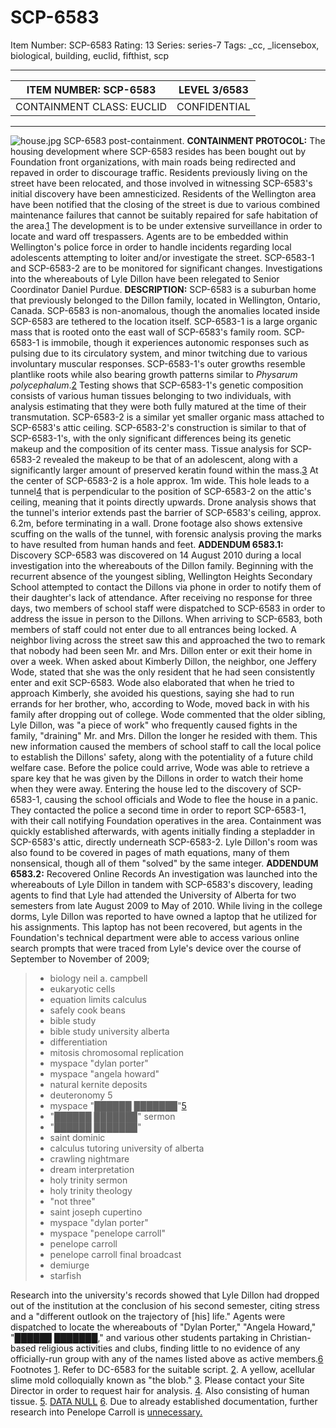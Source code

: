 # SCP-6583
Item Number: SCP-6583
Rating: 13
Series: series-7
Tags: _cc, _licensebox, biological, building, euclid, fifthist, scp

---

ITEM NUMBER: SCP-6583 | LEVEL 3/6583  
---|---  
CONTAINMENT CLASS: EUCLID | CONFIDENTIAL  
* * *
![house.jpg](https://scp-wiki.wdfiles.com/local--files/scp-6583/house.jpg)
SCP-6583 post-containment.
**CONTAINMENT PROTOCOL:** The housing development where SCP-6583 resides has been bought out by Foundation front organizations, with main roads being redirected and repaved in order to discourage traffic. Residents previously living on the street have been relocated, and those involved in witnessing SCP-6583's initial discovery have been amnesticized. Residents of the Wellington area have been notified that the closing of the street is due to various combined maintenance failures that cannot be suitably repaired for safe habitation of the area.[1](javascript:;) The development is to be under extensive surveillance in order to locate and ward off trespassers. Agents are to be embedded within Wellington's police force in order to handle incidents regarding local adolescents attempting to loiter and/or investigate the street.
SCP-6583-1 and SCP-6583-2 are to be monitored for significant changes.
Investigations into the whereabouts of Lyle Dillon have been relegated to Senior Coordinator Daniel Purdue.
**DESCRIPTION:** SCP-6583 is a suburban home that previously belonged to the Dillon family, located in Wellington, Ontario, Canada. SCP-6583 is non-anomalous, though the anomalies located inside SCP-6583 are tethered to the location itself.
SCP-6583-1 is a large organic mass that is rooted onto the east wall of SCP-6583's family room. SCP-6583-1 is immobile, though it experiences autonomic responses such as pulsing due to its circulatory system, and minor twitching due to various involuntary muscular responses. SCP-6583-1's outer growths resemble plantlike roots while also bearing growth patterns similar to _Physarum polycephalum_.[2](javascript:;) Testing shows that SCP-6583-1's genetic composition consists of various human tissues belonging to two individuals, with analysis estimating that they were both fully matured at the time of their transmutation.
SCP-6583-2 is a similar yet smaller organic mass attached to SCP-6583's attic ceiling. SCP-6583-2's construction is similar to that of SCP-6583-1's, with the only significant differences being its genetic makeup and the composition of its center mass. Tissue analysis for SCP-6583-2 revealed the makeup to be that of an adolescent, along with a significantly larger amount of preserved keratin found within the mass.[3](javascript:;)
At the center of SCP-6583-2 is a hole approx. 1m wide. This hole leads to a tunnel[4](javascript:;) that is perpendicular to the position of SCP-6583-2 on the attic's ceiling, meaning that it points directly upwards. Drone analysis shows that the tunnel's interior extends past the barrier of SCP-6583's ceiling, approx. 6.2m, before terminating in a wall. Drone footage also shows extensive scuffing on the walls of the tunnel, with forensic analysis proving the marks to have resulted from human hands and feet.
**ADDENDUM 6583.1:** Discovery
SCP-6583 was discovered on 14 August 2010 during a local investigation into the whereabouts of the Dillon family.
Beginning with the recurrent absence of the youngest sibling, Wellington Heights Secondary School attempted to contact the Dillons via phone in order to notify them of their daughter's lack of attendance. After receiving no response for three days, two members of school staff were dispatched to SCP-6583 in order to address the issue in person to the Dillons.
When arriving to SCP-6583, both members of staff could not enter due to all entrances being locked. A neighbor living across the street saw this and approached the two to remark that nobody had been seen Mr. and Mrs. Dillon enter or exit their home in over a week. When asked about Kimberly Dillon, the neighbor, one Jeffery Wode, stated that she was the only resident that he had seen consistently enter and exit SCP-6583. Wode also elaborated that when he tried to approach Kimberly, she avoided his questions, saying she had to run errands for her brother, who, according to Wode, moved back in with his family after dropping out of college. Wode commented that the older sibling, Lyle Dillon, was "a piece of work" who frequently caused fights in the family, "draining" Mr. and Mrs. Dillon the longer he resided with them.
This new information caused the members of school staff to call the local police to establish the Dillons' safety, along with the potentiality of a future child welfare case. Before the police could arrive, Wode was able to retrieve a spare key that he was given by the Dillons in order to watch their home when they were away.
Entering the house led to the discovery of SCP-6583-1, causing the school officials and Wode to flee the house in a panic. They contacted the police a second time in order to report SCP-6583-1, with their call notifying Foundation operatives in the area. Containment was quickly established afterwards, with agents initially finding a stepladder in SCP-6583's attic, directly underneath SCP-6583-2. Lyle Dillon's room was also found to be covered in pages of math equations, many of them nonsensical, though all of them "solved" by the same integer.
**ADDENDUM 6583.2:** Recovered Online Records
An investigation was launched into the whereabouts of Lyle Dillon in tandem with SCP-6583's discovery, leading agents to find that Lyle had attended the University of Alberta for two semesters from late August 2009 to May of 2010. While living in the college dorms, Lyle Dillon was reported to have owned a laptop that he utilized for his assignments. This laptop has not been recovered, but agents in the Foundation's technical department were able to access various online search prompts that were traced from Lyle's device over the course of September to November of 2009;
>   * biology neil a. campbell
>   * eukaryotic cells
>   * equation limits calculus
>   * safely cook beans
>   * bible study
>   * bible study university alberta
>   * differentiation
>   * mitosis chromosomal replication
>   * myspace "dylan porter"
>   * myspace "angela howard"
>   * natural kernite deposits
>   * deuteronomy 5
>   * myspace "██████ ███████"[5](javascript:;)
>   * "██████ ███████" sermon
>   * "██████ ███████"
>   * saint dominic
>   * calculus tutoring university of alberta
>   * crawling nightmare
>   * dream interpretation
>   * holy trinity sermon
>   * holy trinity theology
>   * "not three"
>   * saint joseph cupertino
>   * myspace "dylan porter"
>   * myspace "penelope carroll"
>   * penelope carroll
>   * penelope carroll final broadcast
>   * demiurge
>   * starfish
> 

Research into the university's records showed that Lyle Dillon had dropped out of the institution at the conclusion of his second semester, citing stress and a "different outlook on the trajectory of [his] life." Agents were dispatched to locate the whereabouts of "Dylan Porter," "Angela Howard," "██████ ███████," and various other students partaking in Christian-based religious activities and clubs, finding little to no evidence of any officially-run group with any of the names listed above as active members.[6](javascript:;)
Footnotes
[1](javascript:;). Refer to DC-6583 for the suitable script.
[2](javascript:;). A yellow, acellular slime mold colloquially known as "the blob."
[3](javascript:;). Please contact your Site Director in order to request hair for analysis.
[4](javascript:;). Also consisting of human tissue.
[5](javascript:;). [DATA NULL](https://scp-wiki.wikidot.com/scp-6405)
[6](javascript:;). Due to already established documentation, further research into Penelope Carroll is [unnecessary.](https://scp-wiki.wikidot.com/scp-1425)